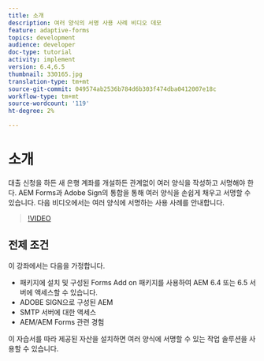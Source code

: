 ```yaml
---
title: 소개
description: 여러 양식의 서명 사용 사례 비디오 데모
feature: adaptive-forms
topics: development
audience: developer
doc-type: tutorial
activity: implement
version: 6.4,6.5
thumbnail: 330165.jpg
translation-type: tm+mt
source-git-commit: 049574ab2536b784d6b303f474dba0412007e18c
workflow-type: tm+mt
source-wordcount: '119'
ht-degree: 2%

---
```


# 소개

대출 신청을 하든 새 은행 계좌를 개설하든 관계없이 여러 양식을 작성하고 서명해야 한다. AEM Forms과 Adobe Sign의 통합을 통해 여러 양식을 손쉽게 채우고 서명할 수 있습니다.
다음 비디오에서는 여러 양식에 서명하는 사용 사례를 안내합니다.

>[!VIDEO](https://video.tv.adobe.com/v/330165?quality=9&learn=on)

## 전제 조건

이 강좌에서는 다음을 가정합니다.

* 패키지에 설치 및 구성된 Forms Add on 패키지를 사용하여 AEM 6.4 또는 6.5 서버에 액세스할 수 있습니다.
* ADOBE SIGN으로 구성된 AEM
* SMTP 서버에 대한 액세스
* AEM/AEM Forms 관련 경험

이 자습서를 따라 제공된 자산을 설치하면 여러 양식에 서명할 수 있는 작업 솔루션을 사용할 수 있습니다.
